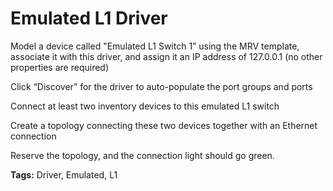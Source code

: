 # Emulated L1 Driver
Model a device called "Emulated L1 Switch 1” using the MRV template, associate it with this driver, and assign it an IP address of 127.0.0.1 (no other properties are required)

Click “Discover” for the driver to auto-populate the port groups and ports

Connect at least two inventory devices to this emulated L1 switch

Create a topology connecting these two devices together with an Ethernet connection

Reserve the topology, and the connection light should go green.





<b>Tags:</b> Driver, Emulated, L1



